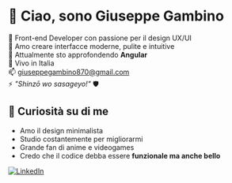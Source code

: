 # 👋 Ciao, sono Giuseppe Gambino

🎯 Front-end Developer con passione per il design UX/UI  
🎨 Amo creare interfacce moderne, pulite e intuitive  
🚀 Attualmente sto approfondendo **Angular**  
📍 Vivo in Italia  
📫 giuseppegambino870@gmail.com  
⚡ *"Shinzō wo sasageyo!"* 🛡️

## 📌 Curiosità su di me

- Amo il design minimalista  
- Studio costantemente per migliorarmi  
- Grande fan di anime e videogames  
- Credo che il codice debba essere **funzionale ma anche bello**

[![LinkedIn](https://img.shields.io/badge/LinkedIn-blue?logo=linkedin&style=flat-square)](https://www.linkedin.com/in/giuseppe-gambino03)
